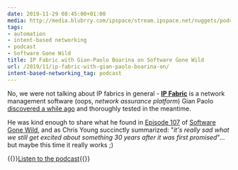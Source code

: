 ```yaml
---
date: 2019-11-29 08:45:00+01:00
media: http://media.blubrry.com/ipspace/stream.ipspace.net/nuggets/podcast/Show_107-IP_Fabric.mp3
tags:
- automation
- intent-based networking
- podcast
- Software Gone Wild
title: IP Fabric with Gian-Paolo Boarina on Software Gone Wild
url: /2019/11/ip-fabric-with-gian-paolo-boarina-on/
intent-based-networking_tag: podcast
---
```

No, we were not talking about IP fabrics in general - [**IP Fabric**](https://ipfabric.io/) is a network management software (oops, *network assurance platform*) Gian Paolo [discovered a while ago](https://www.ifconfig.it/hugo/2019/10/ip-fabric-ambassador/) and thoroughly tested in the meantime.

He was kind enough to share what he found in [Episode 107](http://media.blubrry.com/ipspace/stream.ipspace.net/nuggets/podcast/Show_107-IP_Fabric.mp3) of [Software Gone Wild](https://www.ipspace.net/Podcast/Software_Gone_Wild/), and as Chris Young succinctly summarized: "*it's really sad what we still get excited about something 30 years after it was first promised*"... but maybe this time it really works ;)

{{<jump>}}[Listen to the podcast](http://media.blubrry.com/ipspace/stream.ipspace.net/nuggets/podcast/Show_107-IP_Fabric.mp3){{</jump>}}

